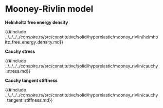 # Mooney-Rivlin model

<!-- cmdrun sed 's/super::NeoHookean/neo_hookean.html/' ../../../../conspire.rs/src/constitutive/solid/hyperelastic/mooney_rivlin/model.md -->

**Helmholtz free energy density**

{{#include ../../../../conspire.rs/src/constitutive/solid/hyperelastic/mooney_rivlin/helmholtz_free_energy_density.md}}

**Cauchy stress**

{{#include ../../../../conspire.rs/src/constitutive/solid/hyperelastic/mooney_rivlin/cauchy_stress.md}}

**Cauchy tangent stiffness**

{{#include ../../../../conspire.rs/src/constitutive/solid/hyperelastic/mooney_rivlin/cauchy_tangent_stiffness.md}}
